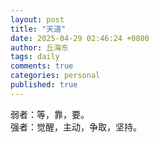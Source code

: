```yaml
---
layout: post
title: "天道"
date: 2025-04-29 02:46:24 +0800
author: 丘海东 
tags: daily
comments: true
categories: personal
published: true
---
```

弱者：等，靠，要。  
强者：觉醒，主动，争取，坚持。
